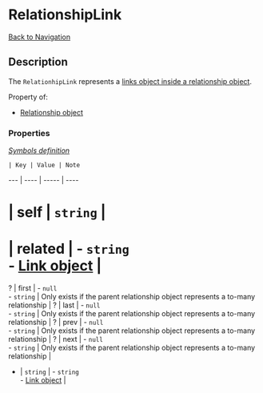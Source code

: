 # RelationshipLink
[Back to Navigation](README.md)

## Description

The `RelationhipLink` represents a [links object inside a relationship object](http://jsonapi.org/format/#document-resource-object-relationships).

Property of:
- [Relationship object](objects-relationship.md)

### Properties

_[Symbols definition](objects-introduction.md#symbols)_

    | Key | Value | Note
--- | ---- | ----- | ----
# | self | `string` |
# | related | - `string`<br />- [Link object](objects-link.md) |
? | first | - `null`<br />- `string` | Only exists if the parent relationship object represents a to-many relationship |
? | last | - `null`<br />- `string` | Only exists if the parent relationship object represents a to-many relationship |
? | prev | - `null`<br />- `string` | Only exists if the parent relationship object represents a to-many relationship |
? | next | - `null`<br />- `string` | Only exists if the parent relationship object represents a to-many relationship |
* | `string` | - `string`<br />- [Link object](objects-link.md) |
